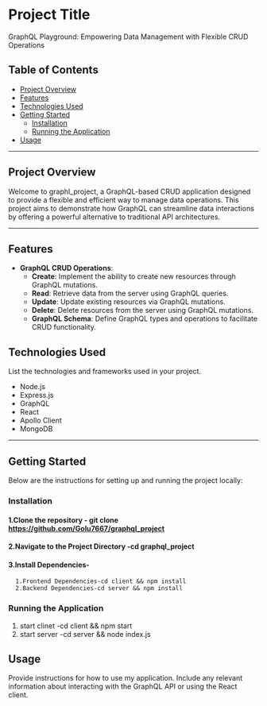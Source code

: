 # Project Title

GraphQL Playground: Empowering Data Management with Flexible CRUD Operations

## Table of Contents

- [Project Overview](#project-overview)
- [Features](#features)
- [Technologies Used](#technologies-used)
- [Getting Started](#getting-started)
  - [Installation](#installation)
  - [Running the Application](#running-the-application)
- [Usage](#usage)
---

## Project Overview

Welcome to graphl_project, a GraphQL-based CRUD application designed to provide a flexible and efficient way to manage data operations. This project aims to demonstrate how GraphQL can streamline data interactions by offering a powerful alternative to traditional API architectures.

---

## Features

- **GraphQL CRUD Operations**: 
  - **Create**: Implement the ability to create new resources through GraphQL mutations.
  - **Read**: Retrieve data from the server using GraphQL queries.
  - **Update**: Update existing resources via GraphQL mutations.
  - **Delete**: Delete resources from the server using GraphQL mutations.
  - **GraphQL Schema**: Define GraphQL types and operations to facilitate CRUD functionality.

## Technologies Used

List the technologies and frameworks used in your project.

- Node.js
- Express.js
- GraphQL
- React
- Apollo Client
- MongoDB

---

## Getting Started

Below are the instructions for setting up and running the project locally:

### Installation

#### 1.Clone the repository - git clone https://github.com/Golu7667/graphql_project
#### 2.Navigate to the Project Directory -cd graphql_project
#### 3.Install Dependencies-
      1.Frontend Dependencies-cd client && npm install
      2.Backend Dependencies-cd server && npm install

### Running the Application

1. start clinet -cd client && npm start
2. start server -cd server && node index.js
## Usage

Provide instructions for how to use my application. Include any relevant information about interacting with the GraphQL API or using the React client.

